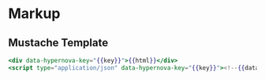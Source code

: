 # Markup

## Mustache Template

```mustache
<div data-hypernova-key="{{key}}">{{html}}</div>
<script type="application/json" data-hypernova-key="{{key}}"><!--{{data}}--></script>
```
